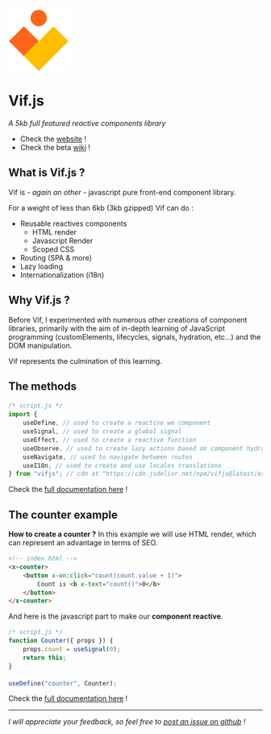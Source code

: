 ![logo](https://raw.githubusercontent.com/vifjs/vif/main/docs/assets/images/logo.svg)

# Vif.js

_A 5kb full featured reactive components library_

-   Check the [website](https://vifjs.dev) !
-   Check the beta [wiki](https://github.com/vifjs/vif/tree/main/wiki/README.md) !

## What is Vif.js ?

Vif is - _again an other_ - javascript pure front-end component library.

For a weight of less than 6kb (3kb gzipped) Vif can do :

-   Reusable reactives components
    -   HTML render
    -   Javascript Render
    -   Scoped CSS
-   Routing (SPA & more)
-   Lazy loading
-   Internationalization (i18n)

## Why Vif.js ?

Before Vif, I experimented with numerous other creations of component libraries, primarily with the aim of in-depth learning of JavaScript programming (customElements, lifecycles, signals, hydration, etc...) and the DOM manipulation.

Vif represents the culmination of this learning.

## The methods

```js
/* script.js */
import {
    useDefine, // used to create a reactive we component
    useSignal, // used to create a global signal
    useEffect, // used to create a reactive function
    useObserve, // used to create lazy actions based on component hydration
    useNavigate, // used to navigate between routes
    useI18n, // used to create and use locales translations
} from "vifjs"; // cdn at "https://cdn.jsdelivr.net/npm/vifjs@latest/esm/vif.js"
```

Check the [full documentation here](https://github.com/vifjs/vif/tree/main/wiki/README.md) !

## The counter example

**How to create a counter ?** In this example we will use HTML render, which can represent an advantage in terms of SEO.

```html
<!-- index.html -->
<x-counter>
    <button x-on:click="count(count.value + 1)">
        Count is <b x-text="count()">0</b>
    </button>
</x-counter>
```

And here is the javascript part to make our **component reactive**.

```js
/* script.js */
function Counter({ props }) {
    props.count = useSignal(0);
    return this;
}

useDefine("counter", Counter);
```

Check the [full documentation here](https://github.com/vifjs/vif/tree/main/wiki/README.md) !

---

_I will appreciate your feedback, so feel free to [post an issue on github](https://github.com/vifjs/vif/issues) !_
